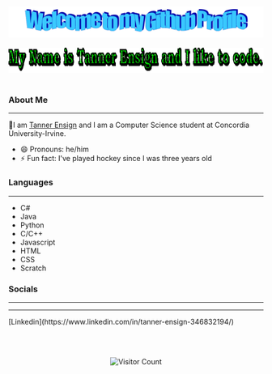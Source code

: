 <!-- "Hero" Header -->
<div align="center">
  <img src="https://raw.githubusercontent.com/tensign1444/tensign1444/master/images/welcome.png" style="max-width: 100%;" alt="Welcome to my Github Profile" />
  <br />
  <br />
  <img height="50" alt="My Name is Tanner Ensign and I like to code." src="images/text.gif" />
  <br />
  <br />

</div>

<!-- End -->


<!-- About Me -->

 ### About Me
<hr>

:wave:I am [Tanner Ensign](https://www.tensigndevelopment.com/) and I am a Computer Science student at Concordia University-Irvine.
- 😄 Pronouns: he/him
- ⚡ Fun fact: I've played hockey since I was three years old
<!-- End -->

<!-- Languages -->

 ### Languages
<hr>

- C#
- Java
- Python
- C/C++
- Javascript
- HTML
- CSS
- Scratch

<!-- End -->

<!-- Social -->
 ### Socials
<hr>
<hr>
[Linkedin](https://www.linkedin.com/in/tanner-ensign-346832194/)

<!-- End -->
<!-- Footer -->
 <br /> <br />
<div align="center">

![Visitor Count](https://profile-counter.glitch.me/tensign1444/count.svg)

</div>
